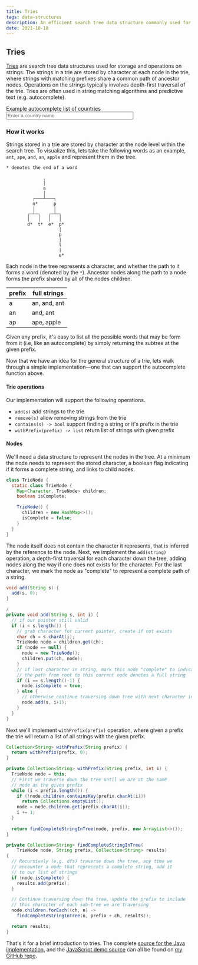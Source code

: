 ```yaml
---
title: Tries
tags: data-structures
description: An efficient search tree data structure commonly used for information retrieval like string matching and predictive text (e.g. autocomplete)
date: 2021-10-18
---
```


## Tries

[Tries](https://en.wikipedia.org/wiki/Trie) are search tree data structures used for storage and operations on strings. The strings in a trie are stored by character at each node in the trie, where strings with matching prefixes share a common path of ancestor nodes. Operations on the strings typically involves depth-first traversal of the trie. Tries are often used in string matching algorithms and predictive text (e.g. autocomplete).

<div class="bg-washed-yellow ph2 pv3">
  <div class="mb2">
    Example autocomplete list of countries
  </div>
  <div>
    <input type="text" class="f6" size="40" placeholder="Enter a country name" id="trie-input">
  </div>
  <div class="bg-white" id="trie-output">
  </div>
</div>

<script src="/static/js/trie.js"></script>


### How it works

Strings stored in a trie are stored by character at the node level within the search tree. To visualize this, lets take the following words as an example, `ant`, `ape`, `and`, `an`, `apple`  and represent them in the tree.

```
* denotes the end of a word

              .
              │
              a
              │
          ┌───┴───┐
          n*      p
          │       │ 
        ┌─┴─┐   ┌─┴─┐
        │   │   │   │
        d*  t*  e*  p*
                    │
                    p
                    |
                    l
                    |
                    e*
```
Each node in the tree represents a character, and whether the path to it forms a word (denoted by the `*`). Ancestor nodes along the path to a node forms the prefix shared by all of the nodes children. 

prefix | full strings
--- | ---
a | an, and, ant
an | and, ant
ap | ape, apple

Given any prefix, it's easy to list all the possible words that may be form from it (i.e, like an autocomplete) by simply returning the subtree at the given prefix. 

Now that we have an idea for the general structure of a trie, lets walk through a simple implementation&mdash;one that can support the autocomplete function above.

#### Trie operations

Our implementation will support the following operations.

* `add(s)` add strings to the trie
* `remove(s)` allow removing strings from the trie
* `contains(s) -> bool` support finding a string or it's prefix in the trie
* `withPrefix(prefix) -> list` return list of strings with given prefix

#### Nodes

We'll need a data structure to represent the nodes in the tree. At a minimum the node needs to represent the stored character, a boolean flag indicating if it forms a complete string, and links to child nodes. 

```java
class TrieNode {
  static class TrieNode {
    Map<Character, TrieNode> children;
    boolean isComplete;

    TrieNode() {
      children = new HashMap<>();
      isComplete = false;  
    }
  }
}
```

The node itself does not contain the character it represents, that is inferred by the reference to the node. Next, we implement the `add(string)` operation, a depth-first traversal for each character down the tree, adding nodes along the way if one does not exists for the character. For the last character, we mark the node as "complete" to represent a complete path of a string.

```java
void add(String s) {
  add(s, 0);
}

/
private void add(String s, int i) {
  // if our pointer still valid
  if (i < s.length()) {
    // grab character for current pointer, create if not exists
    char ch = s.charAt(i);
    TrieNode node = children.get(ch);
    if (node == null) {
      node = new TrieNode();
      children.put(ch, node);
    }
    // if last character in string, mark this node "complete" to indicate
    // the path from root to this current node denotes a full string
    if (i == s.length()-1) {
      node.isComplete = true;
    } else {
      // otherwise continue traversing down tree with next character in string
      node.add(s, i+1);
    }
  }
}
```

Next we'll implement `withPrefix(prefix)` operation, where given a prefix the trie will return a list of all strings with the given prefix.

```java
Collection<String> withPrefix(String prefix) {
  return withPrefix(prefix, 0);
}

private Collection<String> withPrefix(String prefix, int i) {
  TrieNode node = this;
  // First we traverse down the tree until we are at the same
  // node as the given prefix
  while (i < prefix.length()) {
    if (!node.children.containsKey(prefix.charAt(i)))
      return Collections.emptyList();
    node = node.children.get(prefix.charAt(i));
    i += 1;
  }
  
  return findCompleteStringInTree(node, prefix, new ArrayList<>());
}

private Collection<String> findCompleteStringInTree(
    TrieNode node, String prefix, Collection<String> results) 
{
  // Recursively (e.g. dfs) traverse down the tree, any time we
  // encounter a node that represents a complete string, add it
  // to our list of strings
  if (node.isComplete) {
    results.add(prefix);
  }

  // Continue traversing down the tree, update the prefix to include
  // this character of each sub-tree we are traversing
  node.children.forEach((ch, n) -> 
    findCompleteStringInTree(n, prefix + ch, results));

  return results;
}
```

That's it for a brief introduction to tries. The complete [source for the Java implementation](https://github.com/ikumen/today-i-learned/tree/main/src/main/java/com/gnoht/til/datastructures/Trie.java), and the [JavaScript demo source](https://github.com/ikumen/today-i-learned/blob/main/src/main/resources/META-INF/resources/static/js/trie.js) can all be found on [my GitHub repo](https://github.com/ikumen/today-i-learned).





